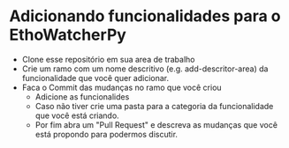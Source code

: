 # Adicionando funcionalidades para o EthoWatcherPy

  - Clone esse repositório em sua area de trabalho
  - Crie um ramo com um nome descritivo (e.g. add-descritor-area) da funcionalidade que você quer adicionar.
  - Faca o Commit das mudanças no ramo que você criou
    - Adicione as funcionalides
	- Caso não tiver crie uma pasta para a categoria da funcionalidade que você está criando.
    - Por fim abra um "Pull Request" e descreva as mudanças que você está propondo para podermos discutir.
